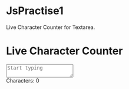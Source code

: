# JsPractise1
Live Character Counter for Textarea.
<!DOCTYPE html>
<html lang="en">
    <head>
        <meta charset="UTF-8">
        <meta name="viewport" content="width=device-width, initial-scale=1.0">
        <title>Document</title>
    </head>
    <body>
        <h1 id="header">Live Character Counter</h1>
        <textarea id="textarea" placeholder="Start typing"></textarea>
        <div id="counter">Characters: <span id="charcount">0</span></div>
        <script>
        const textarea=document.getElementById("textarea");
        const counter=document.getElementById("charcount");
        textarea.addEventListener("input",()=>{
            counter.textContent=textarea.value.length;
        })
    </script>
    </body>
</html>
